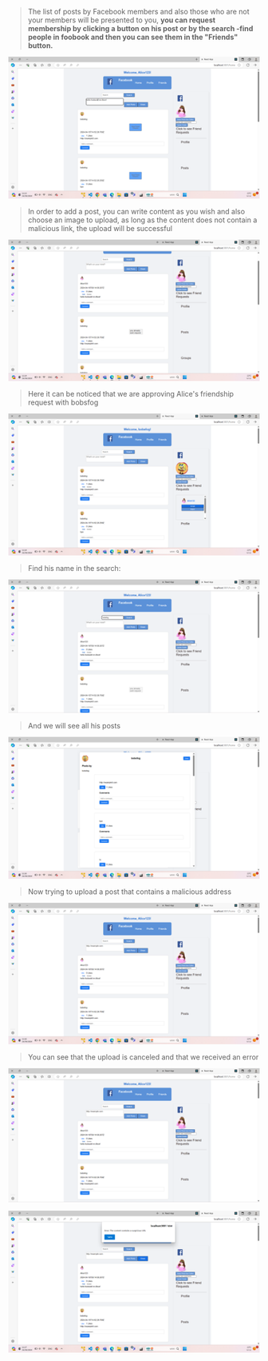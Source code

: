 > The list of posts by Facebook members and also those who are not your members will be presented to you, **you can request membership by clicking a button on his post or by the search -find people in foobook and then you can see them in the "Friends" button.**

![alt text](<Screenshuts/צילום מסך 2024-04-16 111350.png>)

> In order to add a post, you can write content as you wish and also choose an image to upload, as long as the content does not contain a malicious link, the upload will be successful


![alt text](<Screenshuts/צילום מסך 2024-04-16 111445.png>)

> Here it can be noticed that we are approving Alice's friendship request with bobsfog

![alt text](<Screenshuts/צילום מסך 2024-04-16 111501.png>)

> Find his name in the search:

![alt text](<Screenshuts/צילום מסך 2024-04-16 111520.png>)

>  And we will see all his posts

![alt text](<Screenshuts/צילום מסך 2024-04-16 111624.png>)

> Now trying to upload a post that contains a malicious address

![alt text](<Screenshuts/צילום מסך 2024-04-16 111655.png>)

> You can see that the upload is canceled and that we received an error

![alt text](<Screenshuts/צילום מסך 2024-04-16 111658.png>)

![alt text](<Screenshuts/צילום מסך 2024-04-16 111709.png>)

